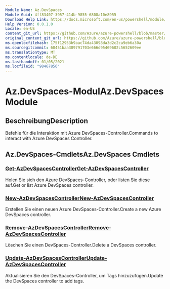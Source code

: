 ```yaml
---
Module Name: Az.DevSpaces
Module Guid: 4ff83407-3957-414b-9855-6808a10e8955
Download Help Link: https://docs.microsoft.com/en-us/powershell/module/az.devspaces
Help Version: 0.0.1.0
Locale: en-US
content_git_url: https://github.com/Azure/azure-powershell/blob/master/src/DevSpaces/DevSpaces/help/Az.DevSpaces.md
original_content_git_url: https://github.com/Azure/azure-powershell/blob/master/src/DevSpaces/DevSpaces/help/Az.DevSpaces.md
ms.openlocfilehash: 175f12953b9aac74da43098da3d2c2ca9eb6a30a
ms.sourcegitcommit: 68451baa389791703e666d95469602c5652609ee
ms.translationtype: MT
ms.contentlocale: de-DE
ms.lasthandoff: 01/05/2021
ms.locfileid: "98467856"
---
```

# <span data-ttu-id="953f5-101">Az.DevSpaces-Modul</span><span class="sxs-lookup"><span data-stu-id="953f5-101">Az.DevSpaces Module</span></span>
## <span data-ttu-id="953f5-102">Beschreibung</span><span class="sxs-lookup"><span data-stu-id="953f5-102">Description</span></span>
<span data-ttu-id="953f5-103">Befehle für die Interaktion mit Azure DevSpaces-Controller.</span><span class="sxs-lookup"><span data-stu-id="953f5-103">Commands to interact with Azure DevSpaces Controller.</span></span>

## <span data-ttu-id="953f5-104">Az.DevSpaces-Cmdlets</span><span class="sxs-lookup"><span data-stu-id="953f5-104">Az.DevSpaces Cmdlets</span></span>
### [<span data-ttu-id="953f5-105">Get-AzDevSpacesController</span><span class="sxs-lookup"><span data-stu-id="953f5-105">Get-AzDevSpacesController</span></span>](Get-AzDevSpacesController.md)
<span data-ttu-id="953f5-106">Holen Sie sich den Azure DevSpaces-Controller, oder listen Sie diese auf.</span><span class="sxs-lookup"><span data-stu-id="953f5-106">Get or list Azure DevSpaces controller.</span></span>

### [<span data-ttu-id="953f5-107">New-AzDevSpacesController</span><span class="sxs-lookup"><span data-stu-id="953f5-107">New-AzDevSpacesController</span></span>](New-AzDevSpacesController.md)
<span data-ttu-id="953f5-108">Erstellen Sie einen neuen Azure DevSpaces-Controller.</span><span class="sxs-lookup"><span data-stu-id="953f5-108">Create a new Azure DevSpaces controller.</span></span>

### [<span data-ttu-id="953f5-109">Remove-AzDevSpacesController</span><span class="sxs-lookup"><span data-stu-id="953f5-109">Remove-AzDevSpacesController</span></span>](Remove-AzDevSpacesController.md)
<span data-ttu-id="953f5-110">Löschen Sie einen DevSpaces-Controller.</span><span class="sxs-lookup"><span data-stu-id="953f5-110">Delete a DevSpaces controller.</span></span>

### [<span data-ttu-id="953f5-111">Update-AzDevSpacesController</span><span class="sxs-lookup"><span data-stu-id="953f5-111">Update-AzDevSpacesController</span></span>](Update-AzDevSpacesController.md)
<span data-ttu-id="953f5-112">Aktualisieren Sie den DevSpaces-Controller, um Tags hinzuzufügen.</span><span class="sxs-lookup"><span data-stu-id="953f5-112">Update the DevSpaces controller to add tags.</span></span> 

